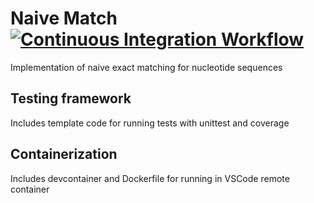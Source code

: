 # Naive Match   [![Continuous Integration Workflow](https://github.com/bashgame/naive-match/actions/workflows/ci.yml/badge.svg)](https://github.com/bashgame/naive-match/actions/workflows/ci.yml)
Implementation of naive exact matching for nucleotide sequences

## Testing framework
Includes template code for running tests with unittest and coverage

## Containerization
Includes devcontainer and Dockerfile for running in VSCode remote container
